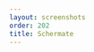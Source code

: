 ```yaml
---
layout: screenshots
order: 202
title: Schermate
---
```

  <a href="/resources/django-admin-settings/archive/latest/italian/headers.png"
    data-caption="Titoli e intestazioni"></a>
  <a href="/resources/django-admin-settings/archive/latest/italian/listdisplay.png"
    data-caption="Modello ListDisplay"></a>
  <a href="/resources/django-admin-settings/archive/latest/italian/listdisplaylink.png"
    data-caption="Modello ListDisplayLink"></a>
  <a href="/resources/django-admin-settings/archive/latest/italian/listfilter.png"
    data-caption="Modello ListFilter"></a>

